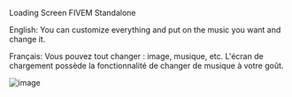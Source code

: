 Loading Screen FIVEM Standalone


English: You can customize everything and put on the music you want and change it.



Français: Vous pouvez tout changer : image, musique, etc. L'écran de chargement possède la fonctionnalité de changer de musique à votre goût. 


![image](https://github.com/user-attachments/assets/c1a018ea-3681-4dd3-ad2e-49e49dfa77dd)
